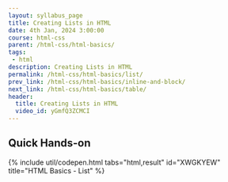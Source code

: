 ```yaml
---
layout: syllabus_page
title: Creating Lists in HTML
date: 4th Jan, 2024 3:00:00
course: html-css
parent: /html-css/html-basics/
tags:
 - html
description: Creating Lists in HTML
permalink: /html-css/html-basics/list/
prev_link: /html-css/html-basics/inline-and-block/
next_link: /html-css/html-basics/table/
header:
  title: Creating Lists in HTML
  video_id: yGmfQ3ZCMCI
---
```


## Quick Hands-on

{% include util/codepen.html tabs="html,result" id="XWGKYEW" title="HTML Basics - List"  %}
